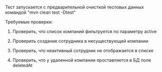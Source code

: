 Тест запускается с предварительной очисткой тестовых данных 
командой "mvn clean test -Dtest"

Требуемые проверки:
1. Проверить, что список компаний фильтруется по параметру active


2. Проверить создание сотрудника в несуществующей компании


3. Проверить, что неактивный сотрудник не отображается в списке


4. Проверить, что у удаленной компании проставляется в БД поле deletedAt